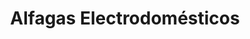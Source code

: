 ---
title: "Alfagas Electrodomésticos"
url: /torrevieja/alfagas-electrodomesticos/
shop: aparato
---
